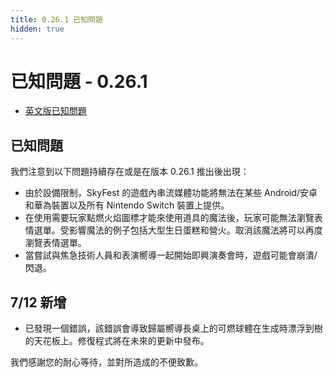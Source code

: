 ```yaml
---
title: 0.26.1 已知問題
hidden: true
---
```

# 已知問題 - 0.26.1

- [英文版已知問題](https://thatgamecompany.helpshift.com/hc/zh-hant/17-sky-children-of-the-light/faq/1334-known-issues-patch-0-26-1/)

## 已知問題
我們注意到以下問題持續存在或是在版本 0.26.1 推出後出現：
- 由於設備限制，SkyFest 的遊戲內串流媒體功能將無法在某些 Android/安卓 和華為裝置以及所有 Nintendo Switch 裝置上提供。
- 在使用需要玩家點燃火焰圖標才能來使用道具的魔法後，玩家可能無法瀏覽表情選單。受影響魔法的例子包括大型生日蛋糕和營火。取消該魔法將可以再度瀏覽表情選單。
- 當嘗試與焦急技術人員和表演嚮導一起開始即興演奏會時，遊戲可能會崩潰/閃退。

## 7/12 新增
- 已發現一個錯誤，該錯誤會導致歸屬嚮導長桌上的可燃球體在生成時漂浮到樹的天花板上。修復程式將在未來的更新中發布。 

我們感謝您的耐心等待，並對所造成的不便致歉。